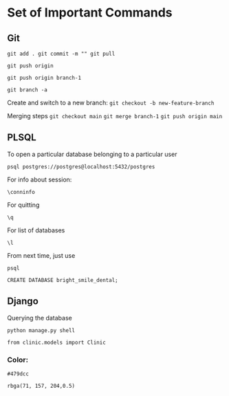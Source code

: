 # Set of Important Commands

## Git

`git add . git commit -m "" git pull`

`git push origin`

`git push origin branch-1`

`git branch -a`

Create and switch to a new branch:
`git checkout -b new-feature-branch`

Merging steps
`git checkout main`
`git merge branch-1`
`git push origin main`

## PLSQL

To open a particular database belonging to a particular user

`psql postgres://postgres@localhost:5432/postgres`

For info about session:

`\conninfo`

For quitting

`\q`

For list of databases

`\l`

From next time, just use

`psql`

`CREATE DATABASE bright_smile_dental;`

## Django

Querying the database

`python manage.py shell`

`from clinic.models import Clinic`

### Color:

`#479dcc`

`rbga(71, 157, 204,0.5)`
